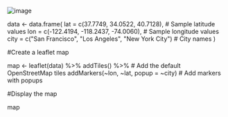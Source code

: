 ![image](https://github.com/yichao2022/yichao202310.github.io/assets/113857588/f7a60a12-e5b1-4d53-a2a2-95a1f5424c14)

data <- data.frame(
  lat = c(37.7749, 34.0522, 40.7128),   # Sample latitude values
  lon = c(-122.4194, -118.2437, -74.0060),   # Sample longitude values
  city = c("San Francisco", "Los Angeles", "New York City")  # City names
)

#Create a leaflet map

map <- leaflet(data) %>%
  addTiles() %>%  # Add the default OpenStreetMap tiles
  addMarkers(~lon, ~lat, popup = ~city)  # Add markers with popups

#Display the map

map

